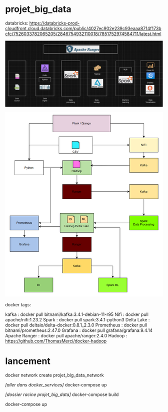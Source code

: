 # projet_big_data

databricks:
https://databricks-prod-cloudfront.cloud.databricks.com/public/4027ec902e239c93eaaa8714f173bcfc/7526033782065205/2846754932110018/7851752974584711/latest.html


![Alt text](diagr.png)

![Alt text](image.png)

docker tags:

kafka : docker pull bitnami/kafka:3.4.1-debian-11-r95
Nifi : docker pull apache/nifi:1.23.2
Spark : docker pull spark:3.4.1-python3
Delta Lake : docker pull deltaio/delta-docker:0.8.1_2.3.0
Prometheus : docker pull bitnami/prometheus:2.47.0
Grafana : docker pull grafana/grafana:9.4.14
Apache Ranger : docker pull apache/ranger:2.4.0
Hadoop : https://github.com/ThomasMerci/docker-hadoop


# lancement 

docker network create projet_big_data_network

*[aller dans docker_services]*
docker-compose up



*[dossier racine projet_big_data]*
docker-compose build

docker-compose up



